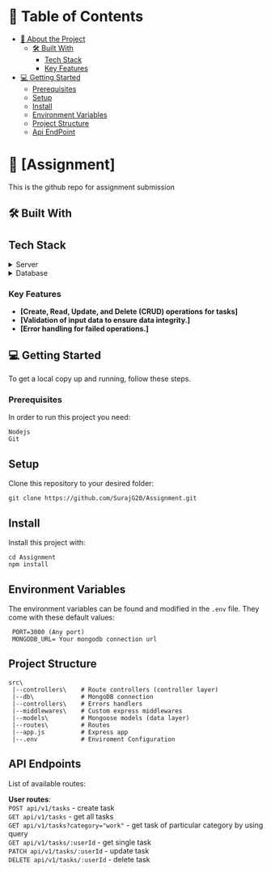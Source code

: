 # 📗 Table of Contents

- [📖 About the Project](#about-project)
  - [🛠 Built With](#built-with)
    - [Tech Stack](#tech-stack)
    - [Key Features](#key-features)
- [💻 Getting Started](#getting-started)
  - [Prerequisites](#prerequisites)
  - [Setup](#setup)
  - [Install](#install)
  - [Environment Variables](#environment-variables)
  - [Project Structure](#project-structure)
  - [Api EndPoint](#api-endpoint)

<!-- PROJECT DESCRIPTION -->

# 📖 [Assignment] <a name="about-project"></a>

This is the github repo for assignment submission

## 🛠 Built With <a name="built-with"></a>

## Tech Stack <a name="tech-stack"></a>

<details>
  <summary>Server</summary>
  <ul>
    <li><a href="https://expressjs.com/">Express.js</a></li>
  </ul>
</details>

<details>
<summary>Database</summary>
  <ul>
    <li><a href="https://www.mongodb.com/docs/">MongoDB</a></li>
  </ul>
</details>

<!-- Features -->

### Key Features <a name="key-features"></a>

- **[Create, Read, Update, and Delete (CRUD) operations for tasks]**
- **[Validation of input data to ensure data integrity.]**
- **[Error handling for failed operations.]**

## 💻 Getting Started <a name="getting-started"></a>

To get a local copy up and running, follow these steps.

### Prerequisites

In order to run this project you need:

```
Nodejs
Git
```

## Setup

Clone this repository to your desired folder:

`git clone https://github.com/SurajG20/Assignment.git
`

## Install

Install this project with:

```
cd Assignment
npm install
```

## Environment Variables

The environment variables can be found and modified in the `.env` file. They come with these default values:

```
 PORT=3000 (Any port)
 MONGODB_URL= Your mongodb connection url
```

## Project Structure

```
src\
 |--controllers\    # Route controllers (controller layer)
 |--db\             # MongoDB connection
 |--controllers\    # Errors handlers
 |--middlewares\    # Custom express middlewares
 |--models\         # Mongoose models (data layer)
 |--routes\         # Routes
 |--app.js          # Express app
 |--.env            # Enviroment Configuration
```

## API Endpoints

List of available routes:

**User routes**:\
`POST api/v1/tasks` - create task\
`GET api/v1/tasks` - get all tasks\
`GET api/v1/tasks?category="work"` - get task of particular category by using query\
`GET api/v1/tasks/:userId` - get single task\
`PATCH api/v1/tasks/:userId` - update task\
`DELETE api/v1/tasks/:userId` - delete task
